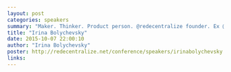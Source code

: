 ```yaml
---
layout: post
categories: speakers
summary: "Maker. Thinker. Product person. @redecentralize founder. Ex @okfn & @ckanproject lead. I love technology, ideas and figuring out how things can be better."
title: "Irina Bolychevsky"
date: 2015-10-07 22:00:10
author: "Irina Bolychevsky"
poster: http://redecentralize.net/conference/speakers/irinabolychevsky.jpg
links:
---
```

